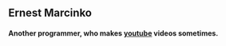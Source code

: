 ## Ernest Marcinko

#### Another programmer, who makes [youtube](https://www.youtube.com/@ernestmarcinko) videos sometimes.